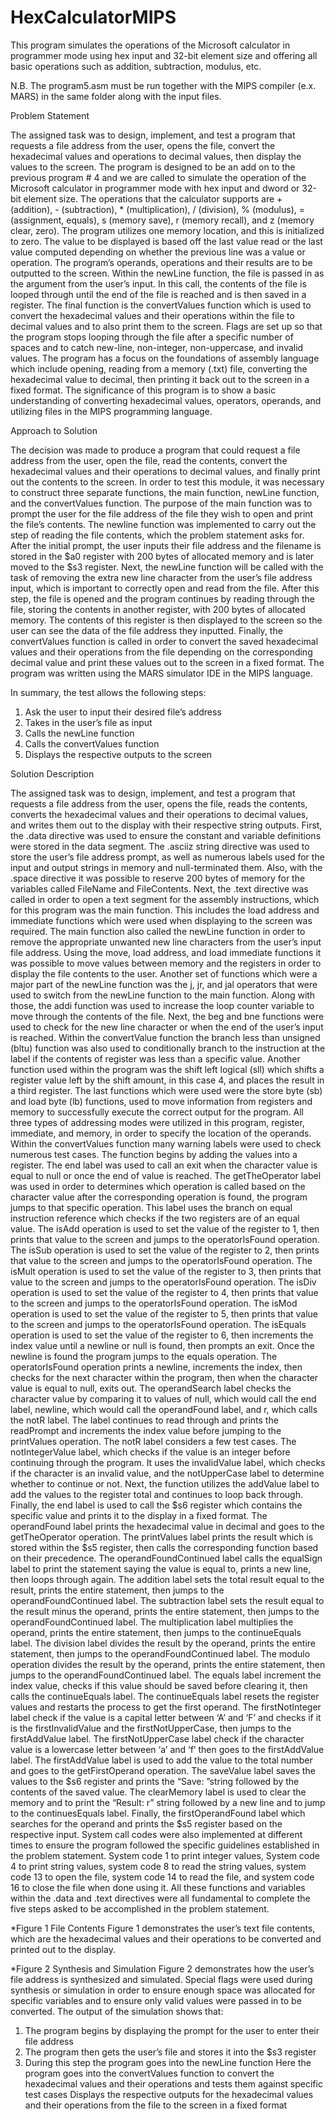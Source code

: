 # HexCalculatorMIPS
This program simulates the operations of the Microsoft calculator in programmer mode using hex input and 32-bit element size and offering all basic operations such as addition, subtraction, modulus, etc.

N.B. The program5.asm must be run together with the MIPS compiler (e.x. MARS) in the same folder along with the input files.


Problem Statement

The assigned task was to design, implement, and test a program that requests a file address from the user, opens the file, convert the hexadecimal values and operations to decimal values, then display the values to the screen. The program is designed to be an add on to the previous program # 4 and we are called to simulate the operation of the Microsoft calculator in programmer mode with hex input and dword or 32-bit element size. The operations that the calculator supports are + (addition), - (subtraction), * (multiplication), / (division), % (modulus), = (assignment, equals), s (memory save), r (memory recall), and z (memory clear, zero). The program utilizes one memory location, and this is initialized to zero. The value to be displayed is based off the last value read or the last value computed depending on whether the previous line was a value or operation. The program’s operands, operations and their results are to be outputted to the screen. Within the newLine function, the file is passed in as the argument from the user’s input. In this call, the contents of the file is looped through until the end of the file is reached and is then saved in a register. The final function is the convertValues function which is used to convert the hexadecimal values and their operations within the file to decimal values and to also print them to the screen. Flags are set up so that the program stops looping through the file after a specific number of spaces and to catch new-line, non-integer, non-uppercase, and invalid values. The program has a focus on the foundations of assembly language which include opening, reading from a memory (.txt) file, converting the hexadecimal value to decimal, then printing it back out to the screen in a fixed format. The significance of this program is to show a basic understanding of converting hexadecimal values, operators, operands, and utilizing files in the MIPS programming language.


Approach to Solution

The decision was made to produce a program that could request a file address from the user, open the file, read the contents, convert the hexadecimal values and their operations to decimal values, and finally print out the contents to the screen. In order to test this module, it was necessary to construct three separate functions, the main function, newLine function, and the convertValues function. The purpose of the main function was to prompt the user for the file address of the file they wish to open and print the file’s contents. The newline function was implemented to carry out the step of reading the file contents, which the problem statement asks for. After the initial prompt, the user inputs their file address and the filename is stored in the $a0 register with 200 bytes of allocated memory and is later moved to the $s3 register. Next, the newLine function will be called with the task of removing the extra new line character from the user’s file address input, which is important to correctly open and read from the file. After this step, the file is opened and the program continues by reading through the file, storing the contents in another register, with 200 bytes of allocated memory. The contents of this register is then displayed to the screen so the user can see the data of the file address they inputted. Finally, the convertValues function is called in order to convert the saved hexadecimal values and their operations from the file depending on the corresponding decimal value and print these values out to the screen in a fixed format. The program was written using the MARS simulator IDE in the MIPS language.

In summary, the test allows the following steps:
1. Ask the user to input their desired file’s address
2. Takes in the user’s file as input
3. Calls the newLine function
4. Calls the convertValues function
5. Displays the respective outputs to the screen


Solution Description

The assigned task was to design, implement, and test a program that requests a file address from the user, opens the file, reads the contents, converts the hexadecimal values and their operations to decimal values, and writes them out to the display with their respective string outputs. First, the .data directive was used to ensure the constant and variable definitions were stored in the data segment. The .asciiz string directive was used to store the user’s file address prompt, as well as numerous labels used for the input and output strings in memory and null-terminated them. Also, with the .space directive it was possible to reserve 200 bytes of memory for the variables called FileName and FileContents. Next, the .text directive was called in order to open a text segment for the assembly instructions, which for this program was the main function. This includes the load address and immediate functions which were used when displaying to the screen was required. The main function also called the newLine function in order to remove the appropriate unwanted new line characters from the user’s input file address. Using the move, load address, and load immediate functions it was possible to move values between memory and the registers in order to display the file contents to the user. Another set of functions which were a major part of the newLine function was the j, jr, and jal operators that were used to switch from the newLine function to the main function. Along with those, the addi function was used to increase the loop counter variable to move through the contents of the file. Next, the beg and bne functions were used to check for the new line character or when the end of the user’s input is reached. Within the convertValue function the branch less than unsigned (bltu) function was also used to conditionally branch to the instruction at the label if the contents of register was less than a specific value. Another function used within the program was the shift left logical (sll) which shifts a register value left by the shift amount, in this case 4, and places the result in a third register. The last functions which were used were the store byte (sb) and load byte (lb) functions, used to move information from registers and memory to successfully execute the correct output for the program. All three types of addressing modes were utilized in this program, register, immediate, and memory, in order to specify the location of the operands. Within the convertValues function many warning labels were used to check numerous test cases. The function begins by adding the values into a register. The end label was used to call an exit when the character value is equal to null or once the end of value is reached. The getTheOperator label was used in order to determines which operation is called based on the character value after the corresponding operation is found, the program jumps to that specific operation. This label uses the branch on equal instruction reference which checks if the two registers are of an equal value. The isAdd operation is used to set the value of the register to 1, then prints that value to the screen and jumps to the operatorIsFound operation. The isSub operation is used to set the value of the register to 2, then prints that value to the screen and jumps to the operatorIsFound operation. The isMult operation is used to set the value of the register to 3, then prints that value to the screen and jumps to the operatorIsFound operation. The isDiv operation is used to set the value of the register to 4, then prints that value to the screen and jumps to the operatorIsFound operation. The isMod operation is used to set the value of the register to 5, then prints that value to the screen and jumps to the operatorIsFound operation. The isEquals operation is used to set the value of the register to 6, then increments the index value until a newline or null is found, then prompts an exit. Once the newline is found the program jumps to the equals operation. The operatorIsFound operation prints a newline, increments the index, then checks for the next character within the program, then when the character value is equal to null, exits out. The operandSearch label checks the character value by comparing it to values of null, which would call the end label, newline, which would call the operandFound label, and r, which calls the notR label. The label continues to read through and prints the readPrompt and increments the index value before jumping to the printValues operation. The notR label considers a few test cases. The notIntegerValue label, which checks if the value is an integer before continuing through the program. It uses the invalidValue label, which checks if the character is an invalid value, and the notUpperCase label to determine whether to continue or not. Next, the function utilizes the addValue label to add the values to the register total and continues to loop back through. Finally, the end label is used to call the $s6 register which contains the specific value and prints it to the display in a fixed format. The operandFound label prints the hexadecimal value in decimal and goes to the getTheOperator operation. The printValues label prints the result which is stored within the $s5 register, then calls the corresponding function based on their precedence. The operandFoundContinued label calls the equalSign label to print the statement saying the value is equal to, prints a new line, then loops through again. The addition label sets the total result equal to the result, prints the entire statement, then jumps to the operandFoundContinued label. The subtraction label sets the result equal to the result minus the operand, prints the entire statement, then jumps to the operandFoundContinued label. The multiplication label multiplies the operand, prints the entire statement, then jumps to the continueEquals label. The division label divides the result by the operand, prints the entire statement, then jumps to the operandFoundContinued label. The modulo operation divides the result by the operand, prints the entire statement, then jumps to the operandFoundContinued label. The equals label increment the index value, checks if this value should be saved before clearing it, then calls the continueEquals label. The continueEquals label resets the register values and restarts the process to get the first operand. The firstNotInteger label check if the value is a capital letter between ‘A’ and ‘F’ and checks if it is the firstInvalidValue and the firstNotUpperCase, then jumps to the firstAddValue label. The firstNotUpperCase label check if the character value is a lowercase letter between ‘a’ and ‘f’ then goes to the firstAddValue label. The firstAddValue label is used to add the value to the total number and goes to the getFirstOperand operation. The saveValue label saves the values to the $s6 register and prints the “Save: ”string followed by the contents of the saved value. The clearMemory label is used to clear the memory and to print the “Result: r” string followed by a new line and to jump to the continuesEquals label. Finally, the firstOperandFound label which searches for the operand and prints the $s5 register based on the respective input. System call codes were also implemented at different times to ensure the program followed the specific guidelines established in the problem statement. System code 1 to print integer values, System code 4 to print string values, system code 8 to read the string values, system code 13 to open the file, system code 14 to read the file, and system code 16 to close the file when done using it. All these functions and variables within the .data and .text directives were all fundamental to complete the five steps asked to be accomplished in the problem statement.


*Figure 1 File Contents
Figure 1 demonstrates the user’s text file contents, which are the hexadecimal values and their operations to be converted and printed out to the display.


*Figure 2 Synthesis and Simulation
Figure 2 demonstrates how the user’s file address is synthesized and simulated. Special flags were used during synthesis or simulation in order to ensure enough space was allocated for specific variables and to ensure only valid values were passed in to be converted. The output of the simulation shows that:

1. The program begins by displaying the prompt for the user to enter their file address
2. The program then gets the user’s file and stores it into the $s3 register
3. During this step the program goes into the newLine function
Here the program goes into the convertValues function to convert the hexadecimal values and their operations and tests them against specific test cases
Displays the respective outputs for the hexadecimal values and their operations from the file to the screen in a fixed format
